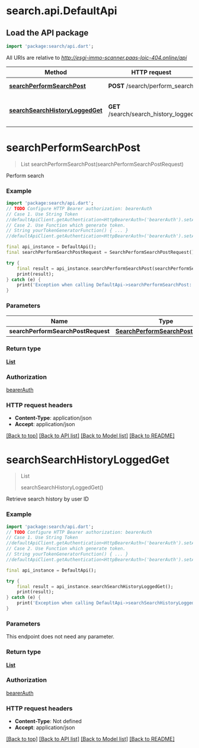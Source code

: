 # search.api.DefaultApi

## Load the API package
```dart
import 'package:search/api.dart';
```

All URIs are relative to *http://esgi-immo-scanner.paas-loic-404.online/api*

Method | HTTP request | Description
------------- | ------------- | -------------
[**searchPerformSearchPost**](DefaultApi.md#searchperformsearchpost) | **POST** /search/perform_search | Perform search
[**searchSearchHistoryLoggedGet**](DefaultApi.md#searchsearchhistoryloggedget) | **GET** /search/search_history_logged | Retrieve search history by user ID


# **searchPerformSearchPost**
> List<Asset> searchPerformSearchPost(searchPerformSearchPostRequest)

Perform search

### Example
```dart
import 'package:search/api.dart';
// TODO Configure HTTP Bearer authorization: bearerAuth
// Case 1. Use String Token
//defaultApiClient.getAuthentication<HttpBearerAuth>('bearerAuth').setAccessToken('YOUR_ACCESS_TOKEN');
// Case 2. Use Function which generate token.
// String yourTokenGeneratorFunction() { ... }
//defaultApiClient.getAuthentication<HttpBearerAuth>('bearerAuth').setAccessToken(yourTokenGeneratorFunction);

final api_instance = DefaultApi();
final searchPerformSearchPostRequest = SearchPerformSearchPostRequest(); // SearchPerformSearchPostRequest | 

try {
    final result = api_instance.searchPerformSearchPost(searchPerformSearchPostRequest);
    print(result);
} catch (e) {
    print('Exception when calling DefaultApi->searchPerformSearchPost: $e\n');
}
```

### Parameters

Name | Type | Description  | Notes
------------- | ------------- | ------------- | -------------
 **searchPerformSearchPostRequest** | [**SearchPerformSearchPostRequest**](SearchPerformSearchPostRequest.md)|  | [optional] 

### Return type

[**List<Asset>**](Asset.md)

### Authorization

[bearerAuth](../README.md#bearerAuth)

### HTTP request headers

 - **Content-Type**: application/json
 - **Accept**: application/json

[[Back to top]](#) [[Back to API list]](../README.md#documentation-for-api-endpoints) [[Back to Model list]](../README.md#documentation-for-models) [[Back to README]](../README.md)

# **searchSearchHistoryLoggedGet**
> List<Search> searchSearchHistoryLoggedGet()

Retrieve search history by user ID

### Example
```dart
import 'package:search/api.dart';
// TODO Configure HTTP Bearer authorization: bearerAuth
// Case 1. Use String Token
//defaultApiClient.getAuthentication<HttpBearerAuth>('bearerAuth').setAccessToken('YOUR_ACCESS_TOKEN');
// Case 2. Use Function which generate token.
// String yourTokenGeneratorFunction() { ... }
//defaultApiClient.getAuthentication<HttpBearerAuth>('bearerAuth').setAccessToken(yourTokenGeneratorFunction);

final api_instance = DefaultApi();

try {
    final result = api_instance.searchSearchHistoryLoggedGet();
    print(result);
} catch (e) {
    print('Exception when calling DefaultApi->searchSearchHistoryLoggedGet: $e\n');
}
```

### Parameters
This endpoint does not need any parameter.

### Return type

[**List<Search>**](Search.md)

### Authorization

[bearerAuth](../README.md#bearerAuth)

### HTTP request headers

 - **Content-Type**: Not defined
 - **Accept**: application/json

[[Back to top]](#) [[Back to API list]](../README.md#documentation-for-api-endpoints) [[Back to Model list]](../README.md#documentation-for-models) [[Back to README]](../README.md)

